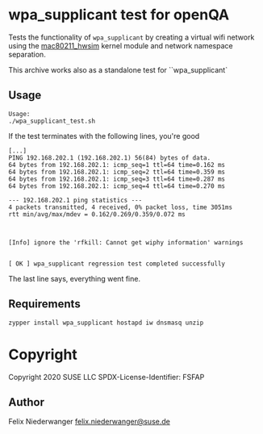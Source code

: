 # wpa_supplicant test for openQA

Tests the functionality of `wpa_supplicant` by creating a virtual wifi network using the [mac80211_hwsim](https://wireless.wiki.kernel.org/en/users/Drivers/mac80211_hwsim) kernel module and network namespace separation.

This archive works also as a standalone test for ``wpa_supplicant`

## Usage

    Usage:
    ./wpa_supplicant_test.sh

If the test terminates with the following lines, you're good

    [...]
    PING 192.168.202.1 (192.168.202.1) 56(84) bytes of data.
    64 bytes from 192.168.202.1: icmp_seq=1 ttl=64 time=0.162 ms
    64 bytes from 192.168.202.1: icmp_seq=2 ttl=64 time=0.359 ms
    64 bytes from 192.168.202.1: icmp_seq=3 ttl=64 time=0.287 ms
    64 bytes from 192.168.202.1: icmp_seq=4 ttl=64 time=0.270 ms
    
    --- 192.168.202.1 ping statistics ---
    4 packets transmitted, 4 received, 0% packet loss, time 3051ms                                                             
    rtt min/avg/max/mdev = 0.162/0.269/0.359/0.072 ms
    
    
    
    [Info] ignore the 'rfkill: Cannot get wiphy information' warnings                                                          
    
    
    [ OK ] wpa_supplicant regression test completed successfully

The last line says, everything went fine.

## Requirements

    zypper install wpa_supplicant hostapd iw dnsmasq unzip

# Copyright 

Copyright 2020 SUSE LLC
SPDX-License-Identifier: FSFAP

## Author

Felix Niederwanger <felix.niederwanger@suse.de>

